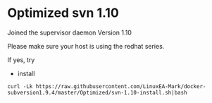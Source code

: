 # Optimized svn 1.10

Joined the supervisor daemon
Version 1.10

Please make sure your host is using the redhat series.

If yes, try

* install

```
curl -Lk https://raw.githubusercontent.com/LinuxEA-Mark/docker-subversion1.9.4/master/Optimized/svn-1.10-install.sh|bash
```
